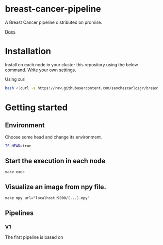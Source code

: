 # breast-cancer-pipeline
A Breast Cancer pipeline distributed on promise.

[Docs](https://carlos-eduardo-sanchez-torres.sanchezcarlosjr.com/MexicanPACS-a-Breast-Cancer-risk-estimation-at-a-public-Mexican-hospital-7a807c1db3b641378180b0c60633c38b)

# Installation
Install on each node in your cluster this repository using the below command. Write your own settings.

Using curl
```bash
bash <(curl -s https://raw.githubusercontent.com/sanchezcarlosjr/breast-cancer-pipeline/main/installer) http://127.0.0.1:9000/cases/.env
```

# Getting started
## Environment
Choose some head and change its environment. 
```bash 
IS_HEAD=true
```

## Start the execution in each node
```
make exec
```

## Visualize an image from npy file.
```
make npy url="localhost:9000/[...].npy"
```


## Pipelines
### V1
The first pipeline is based on 

